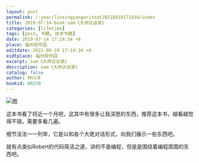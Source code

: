 ```yaml
---
layout: post
permalink: /:year/linxingyangwriteat20210919171434/index
title: 2019-07-14-book-sam《大师访谈录》
categories: [lifetime]
tags: [post, 书籍, 技术书籍]
date: 2019-07-14 17:14:34 +8
place: 福州软件园
editdate: 2021-09-19 17:14:34 +8
eidtplace: 福州软件园
excerpt: sam《大师访谈录》
description: sam《大师访谈录》
catalog: false
author: 林兴洋
bookid: 00250
---
```



![图](https://gitee.com/linxingyang/at-2020-10-02-image/raw/master/image/T-talks/image/2019/books/dsftl.jpg)

这本书看了将近一个月吧，这其中有很多让我深思的东西，推荐这本书，越看越觉得不错。需要多看几遍。

细节没法一一列举，它是以和各个大佬对话形式，向我们展示一些东西吧。

就有点类似Robert的代码简洁之道，讲的不是编程，但是是围绕着编程周围的东西吧。

